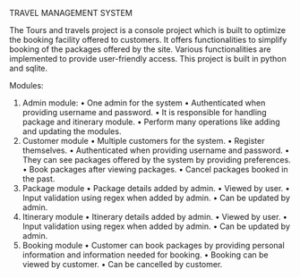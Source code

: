 TRAVEL MANAGEMENT SYSTEM

The Tours and travels project is a console project which is built to optimize the booking facility offered to customers. It offers functionalities to simplify booking of the packages offered by the site. Various functionalities are implemented to provide user-friendly access. This project is built in python and sqlite. 

Modules:
1)	Admin module:
    •	One admin for the system
    •	Authenticated when providing username and password.
    •	It is responsible for handling package and itinerary module.
    •	Perform many operations like adding and updating the modules.
2)	Customer module
    •	Multiple customers for the system.
    •	Register themselves.
    •	Authenticated when providing username and password.
    •	They can see packages offered by the system by providing preferences.
    •	Book packages after viewing packages.
    •	Cancel packages booked in the past.
3)	Package module
    •	Package details added by admin.
    •	Viewed by user.
    •	Input validation using regex when added by admin.
    •	Can be updated by admin.
4)	Itinerary module
    •	Itinerary details added by admin.
    •	Viewed by user.
    •	Input validation using regex when added by admin.
    •	Can be updated by admin.
5)	Booking module
    •	Customer can book packages by providing personal information and information needed for booking.
    •	Booking can be viewed by customer.
    •	Can be cancelled by customer.

